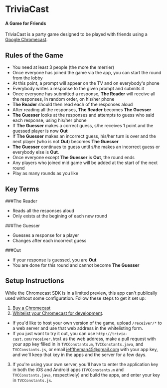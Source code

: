 # TriviaCast
#### A Game for Friends

TriviaCast is a party game designed to be played with friends using a [Google Chromecast](http://www.google.com/intl/en/chrome/devices/chromecast/).

## Rules of the Game

* You need at least 3 people (the more the merrier)
* Once everyone has joined the game via the app, you can start the round from the lobby
* At this point, a prompt will appear on the TV and on everybody's phone
* Everybody writes a response to the given prompt and submits it
* Once everyone has submitted a response, **The Reader** will receive all the responses, in random order, on his/her phone
* **The Reader** should then read each of the responses aloud
* After reading all the responses, **The Reader** becomes **The Guesser**
* **The Guesser** looks at the responses and attempts to guess who said each response, using his/her phone
* If **The Guesser** makes a correct guess, s/he receives 1 point and the guessed player is now **Out**
* If **The Guesser** makes an incorrect guess, his/her turn is over and the next player (who is not **Out**) becomes **The Guesser**
* **The Guesser** continues to guess until s/he makes an incorrect guess or everybody else is **Out**.
* Once everyone except **The Guesser** is **Out**, the round ends
* Any players who joined mid game will be added at the start of the next round
* Play as many rounds as you like

## Key Terms
###The Reader
* Reads all the responses aloud
* Only exists at the begining of each new round

###The Guesser
* Guesses a response for a player
* Changes after each incorrect guess

###Out
* If your response is guessed, you are **Out**
* You are done for this round and cannot become **The Guesser**

## Setup Instructions

While the Chromecast SDK is in a limited preview, this app can't publically used without some configuration. Follow these steps to get it set up:

1. [Buy a Chromecast](https://play.google.com/store/devices/details?id=chromecast)
2. [Whitelist your Chromecast for development](https://docs.google.com/a/google.com/forms/d/1dwWBstwCRL1mdEbSxSVFkxyo4R-2iQczl1ttgeqSeRw/viewform).
 * If you'd like to host your own version of the game, upload `/receiver/*` to a web server and use that web address in the whitelisting form.
 * If you just want to try it out, you can use `http://trivia-cast.com/receiver.html` as the web address, make a pull request with your app key filled in in `TVCConstants.m`, `TVCConstants.java`, and `TVCConstants.js`, or email [jefftheman45@gmail.com](mailto:jefftheman45@gmail.com) with your app key, and we'll keep that key in the apps and the server for a few days.
3. If you're using your own server, you'll have to enter the application key in both the iOS and Android apps (`TVCConstants.m` and `TVCConstants.java`, respectively) and build the apps, and enter your key in `TVCConstants.js`.
